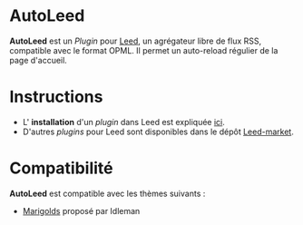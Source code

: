 AutoLeed
========

**AutoLeed** est un _Plugin_ pour [Leed](http://projet.idleman.fr/leed), un agrégateur libre de flux RSS, compatible avec le format OPML. Il permet un auto-reload régulier de la page d'accueil.

Instructions
============

* L' **installation** d'un _plugin_ dans Leed est expliquée [ici](http://projet.idleman.fr/leed/?page=Plugins).
* D'autres _plugins_ pour Leed sont disponibles dans le dépôt [Leed-market](https://github.com/ldleman/Leed-market).

Compatibilité
=============

**AutoLeed** est compatible avec les thèmes suivants :
* [Marigolds](http://projet.idleman.fr/leed/data/themes/marigolds.zip) proposé par Idleman
